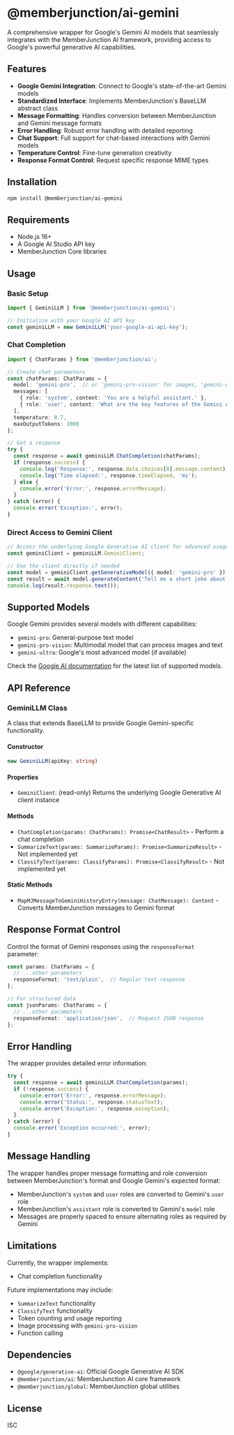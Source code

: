 # @memberjunction/ai-gemini

A comprehensive wrapper for Google's Gemini AI models that seamlessly integrates with the MemberJunction AI framework, providing access to Google's powerful generative AI capabilities.

## Features

- **Google Gemini Integration**: Connect to Google's state-of-the-art Gemini models
- **Standardized Interface**: Implements MemberJunction's BaseLLM abstract class
- **Message Formatting**: Handles conversion between MemberJunction and Gemini message formats
- **Error Handling**: Robust error handling with detailed reporting
- **Chat Support**: Full support for chat-based interactions with Gemini models
- **Temperature Control**: Fine-tune generation creativity
- **Response Format Control**: Request specific response MIME types

## Installation

```bash
npm install @memberjunction/ai-gemini
```

## Requirements

- Node.js 16+
- A Google AI Studio API key
- MemberJunction Core libraries

## Usage

### Basic Setup

```typescript
import { GeminiLLM } from '@memberjunction/ai-gemini';

// Initialize with your Google AI API key
const geminiLLM = new GeminiLLM('your-google-ai-api-key');
```

### Chat Completion

```typescript
import { ChatParams } from '@memberjunction/ai';

// Create chat parameters
const chatParams: ChatParams = {
  model: 'gemini-pro',  // or 'gemini-pro-vision' for images, 'gemini-ultra' for more advanced capabilities
  messages: [
    { role: 'system', content: 'You are a helpful assistant.' },
    { role: 'user', content: 'What are the key features of the Gemini AI model?' }
  ],
  temperature: 0.7,
  maxOutputTokens: 1000
};

// Get a response
try {
  const response = await geminiLLM.ChatCompletion(chatParams);
  if (response.success) {
    console.log('Response:', response.data.choices[0].message.content);
    console.log('Time elapsed:', response.timeElapsed, 'ms');
  } else {
    console.error('Error:', response.errorMessage);
  }
} catch (error) {
  console.error('Exception:', error);
}
```

### Direct Access to Gemini Client

```typescript
// Access the underlying Google Generative AI client for advanced usage
const geminiClient = geminiLLM.GeminiClient;

// Use the client directly if needed
const model = geminiClient.getGenerativeModel({ model: 'gemini-pro' });
const result = await model.generateContent('Tell me a short joke about programming');
console.log(result.response.text());
```

## Supported Models

Google Gemini provides several models with different capabilities:

- `gemini-pro`: General-purpose text model
- `gemini-pro-vision`: Multimodal model that can process images and text
- `gemini-ultra`: Google's most advanced model (if available)

Check the [Google AI documentation](https://ai.google.dev/models/gemini) for the latest list of supported models.

## API Reference

### GeminiLLM Class

A class that extends BaseLLM to provide Google Gemini-specific functionality.

#### Constructor

```typescript
new GeminiLLM(apiKey: string)
```

#### Properties

- `GeminiClient`: (read-only) Returns the underlying Google Generative AI client instance

#### Methods

- `ChatCompletion(params: ChatParams): Promise<ChatResult>` - Perform a chat completion
- `SummarizeText(params: SummarizeParams): Promise<SummarizeResult>` - Not implemented yet
- `ClassifyText(params: ClassifyParams): Promise<ClassifyResult>` - Not implemented yet

#### Static Methods

- `MapMJMessageToGeminiHistoryEntry(message: ChatMessage): Content` - Converts MemberJunction messages to Gemini format

## Response Format Control

Control the format of Gemini responses using the `responseFormat` parameter:

```typescript
const params: ChatParams = {
  // ...other parameters
  responseFormat: 'text/plain',  // Regular text response
};

// For structured data
const jsonParams: ChatParams = {
  // ...other parameters
  responseFormat: 'application/json',  // Request JSON response
};
```

## Error Handling

The wrapper provides detailed error information:

```typescript
try {
  const response = await geminiLLM.ChatCompletion(params);
  if (!response.success) {
    console.error('Error:', response.errorMessage);
    console.error('Status:', response.statusText);
    console.error('Exception:', response.exception);
  }
} catch (error) {
  console.error('Exception occurred:', error);
}
```

## Message Handling

The wrapper handles proper message formatting and role conversion between MemberJunction's format and Google Gemini's expected format:

- MemberJunction's `system` and `user` roles are converted to Gemini's `user` role
- MemberJunction's `assistant` role is converted to Gemini's `model` role
- Messages are properly spaced to ensure alternating roles as required by Gemini

## Limitations

Currently, the wrapper implements:
- Chat completion functionality

Future implementations may include:
- `SummarizeText` functionality
- `ClassifyText` functionality
- Token counting and usage reporting
- Image processing with `gemini-pro-vision`
- Function calling

## Dependencies

- `@google/generative-ai`: Official Google Generative AI SDK
- `@memberjunction/ai`: MemberJunction AI core framework
- `@memberjunction/global`: MemberJunction global utilities

## License

ISC